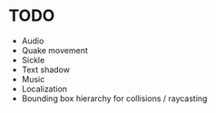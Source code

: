 # TODO
- Audio
- Quake movement
- Sickle
- Text shadow
- Music
- Localization
- Bounding box hierarchy for collisions / raycasting